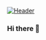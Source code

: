 [![Header](https://images.unsplash.com/photo-1455849318743-b2233052fcff?ixlib=rb-1.2.1&auto=format&fit=crop&w=750&q=80 "Header")](https://unsplash.com/photos/TamMbr4okv4)

### Hi there 👋

<!--
**tatiana-bernon/tatiana-bernon** is a ✨ _special_ ✨ repository because its `README.md` (this file) appears on your GitHub profile.

Here are some ideas to get you started:

- 🔭 I’m currently working on ...
- 🌱 I’m currently learning ...
- 👯 I’m looking to collaborate on ...
- 🤔 I’m looking for help with ...
- 💬 Ask me about ...
- 📫 How to reach me: ...
- 😄 Pronouns: ...
- ⚡ Fun fact: ...
-->
